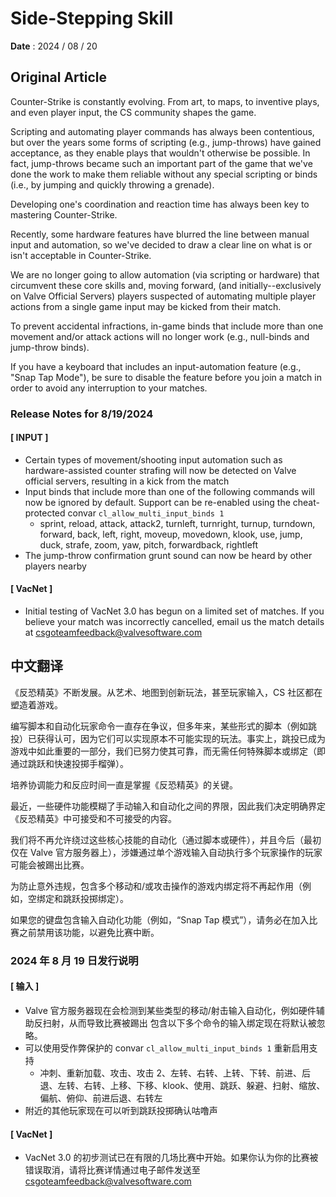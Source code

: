 # Side-Stepping Skill

**Date** : 2024 / 08 / 20

## Original Article

Counter-Strike is constantly evolving. From art, to maps, to inventive plays, and even player input, the CS community shapes the game.

Scripting and automating player commands has always been contentious, but over the years some forms of scripting (e.g., jump-throws) have gained acceptance, as they enable plays that wouldn't otherwise be possible. In fact, jump-throws became such an important part of the game that we've done the work to make them reliable without any special scripting or binds (i.e., by jumping and quickly throwing a grenade).

Developing one's coordination and reaction time has always been key to mastering Counter-Strike.

Recently, some hardware features have blurred the line between manual input and automation, so we've decided to draw a clear line on what is or isn't acceptable in Counter-Strike.

We are no longer going to allow automation (via scripting or hardware) that circumvent these core skills and, moving forward, (and initially--exclusively on Valve Official Servers) players suspected of automating multiple player actions from a single game input may be kicked from their match.

To prevent accidental infractions, in-game binds that include more than one movement and/or attack actions will no longer work (e.g., null-binds and jump-throw binds).

If you have a keyboard that includes an input-automation feature (e.g., "Snap Tap Mode"), be sure to disable the feature before you join a match in order to avoid any interruption to your matches.

### Release Notes for 8/19/2024

#### [ INPUT ]

- Certain types of movement/shooting input automation such as hardware-assisted counter strafing will now be detected on Valve official servers, resulting in a kick from the match
- Input binds that include more than one of the following commands will now be ignored by default. Support can be re-enabled using the cheat-protected convar `cl_allow_multi_input_binds 1`
  - sprint, reload, attack, attack2, turnleft, turnright, turnup, turndown, forward, back, left, right, moveup, movedown, klook, use, jump, duck, strafe, zoom, yaw, pitch, forwardback, rightleft
- The jump-throw confirmation grunt sound can now be heard by other players nearby

#### [ VacNet ]

- Initial testing of VacNet 3.0 has begun on a limited set of matches. If you believe your match was incorrectly cancelled, email us the match details at csgoteamfeedback@valvesoftware.com

## 中文翻译

《反恐精英》不断发展。从艺术、地图到创新玩法，甚至玩家输入，CS 社区都在塑造着游戏。

编写脚本和自动化玩家命令一直存在争议，但多年来，某些形式的脚本（例如跳投）已获得认可，因为它们可以实现原本不可能实现的玩法。事实上，跳投已成为游戏中如此重要的一部分，我们已努力使其可靠，而无需任何特殊脚本或绑定（即通过跳跃和快速投掷手榴弹）。

培养协调能力和反应时间一直是掌握《反恐精英》的关键。

最近，一些硬件功能模糊了手动输入和自动化之间的界限，因此我们决定明确界定《反恐精英》中可接受和不可接受的内容。

我们将不再允许绕过这些核心技能的自动化（通过脚本或硬件），并且今后（最初仅在 Valve 官方服务器上），涉嫌通过单个游戏输入自动执行多个玩家操作的玩家可能会被踢出比赛。

为防止意外违规，包含多个移动和/或攻击操作的游戏内绑定将不再起作用（例如，空绑定和跳跃投掷绑定）。

如果您的键盘包含输入自动化功能（例如，“Snap Tap 模式”），请务必在加入比赛之前禁用该功能，以避免比赛中断。

### 2024 年 8 月 19 日发行说明

#### [ 输入 ]

- Valve 官方服务器现在会检测到某些类型的移动/射击输入自动化，例如硬件辅助反扫射，从而导致比赛被踢出
  包含以下多个命令的输入绑定现在将默认被忽略。
- 可以使用受作弊保护的 convar `cl_allow_multi_input_binds 1` 重新启用支持
  - 冲刺、重新加载、攻击、攻击 2、左转、右转、上转、下转、前进、后退、左转、右转、上移、下移、klook、使用、跳跃、躲避、扫射、缩放、偏航、俯仰、前进后退、右转左
- 附近的其他玩家现在可以听到跳跃投掷确认咕噜声

#### [ VacNet ]

- VacNet 3.0 的初步测试已在有限的几场比赛中开始。如果你认为你的比赛被错误取消，请将比赛详情通过电子邮件发送至 csgoteamfeedback@valvesoftware.com
